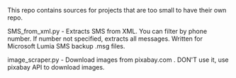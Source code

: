 This repo contains sources for projects that are too small to have their own repo.

SMS_from_xml.py - Extracts SMS from XML. You can filter by phone number. If number not specified, extracts all messages.
Written for Microsoft Lumia SMS backup .msg files.

image_scraper.py - Download images from pixabay.com . DON'T use it, use pixabay API to download images.

